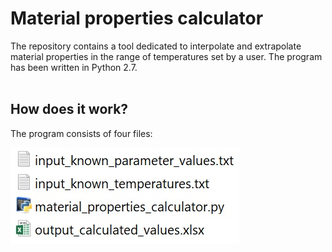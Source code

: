 # Material properties calculator
The repository contains a tool dedicated to interpolate and extrapolate material properties in the range of temperatures set by a user. The program has been written in Python 2.7.
<br><br>
## How does it work?
The program consists of four files:

![Figure 1](https://github.com/MyProjectsMK/Material_properties_calculator/blob/master/README_figure1.jpg)


